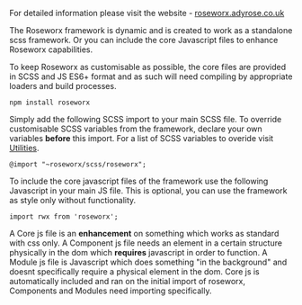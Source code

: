 For detailed information please visit the website - <a target="_blank" href="https://roseworx.adyrose.co.uk">roseworx.adyrose.co.uk</a>


The Roseworx framework is dynamic and is created to work as a standalone scss framework. Or you can include the core Javascript files to enhance Roseworx capabilities.


To keep Roseworx as customisable as possible, the core files are provided in SCSS and JS ES6+ format and as such will need compiling by appropriate loaders and build processes.


`npm install roseworx`



Simply add the following SCSS import to your main SCSS file. To override customisable SCSS variables from the framework, declare your own variables **before** this import. For a list of SCSS variables to overide visit <a target="_blank" href="https://roseworx.adyrose.co.uk/utilities#scss-variables">Utilities</a>.


`@import "~roseworx/scss/roseworx";`



To include the core javascript files of the framework use the following Javascript in your main JS file. This is optional, you can use the framework as style only without functionality.


`import rwx from 'roseworx';`





A Core js file is an **enhancement** on something which works as standard with css only.
A Component js file needs an element in a certain structure physically in the dom which **requires** javascript in order to function.
A Module js file is Javascript which does something "in the background" and doesnt specifically require a physical element in the dom.
Core js is automatically included and ran on the initial import of roseworx, Components and Modules need importing specifically.
